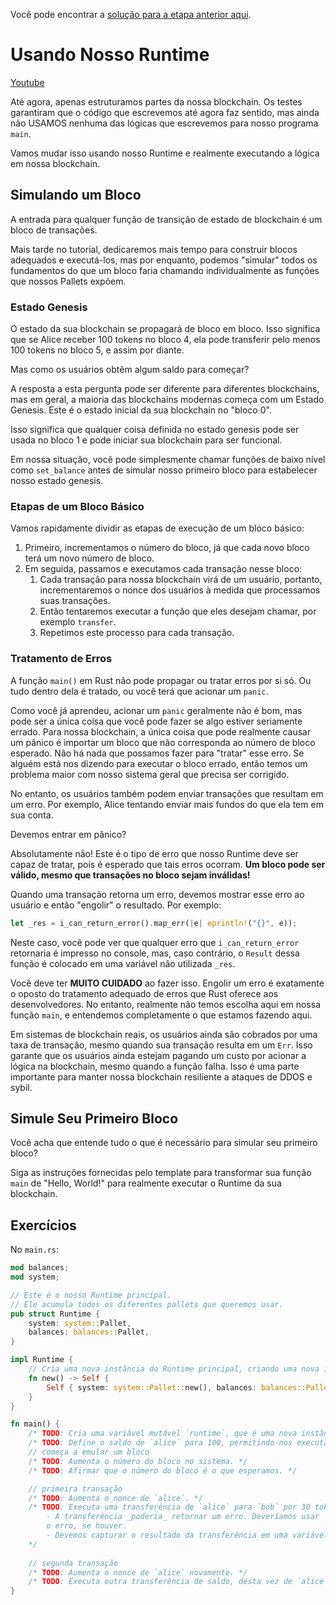 Você pode encontrar a [solução para a etapa anterior aqui](https://gist.github.com/nomadbitcoin/e5f04fe5925df501f7760f18b45b78cb).

# Usando Nosso Runtime

[Youtube](https://www.youtube.com/watch?v=d4Bp3avZXx0)

Até agora, apenas estruturamos partes da nossa blockchain. Os testes garantiram que o código que escrevemos até agora faz sentido, mas ainda não USAMOS nenhuma das lógicas que escrevemos para nosso programa `main`.

Vamos mudar isso usando nosso Runtime e realmente executando a lógica em nossa blockchain.

## Simulando um Bloco

A entrada para qualquer função de transição de estado de blockchain é um bloco de transações.

Mais tarde no tutorial, dedicaremos mais tempo para construir blocos adequados e executá-los, mas por enquanto, podemos "simular" todos os fundamentos do que um bloco faria chamando individualmente as funções que nossos Pallets expõem.

### Estado Genesis

O estado da sua blockchain se propagará de bloco em bloco. Isso significa que se Alice receber 100 tokens no bloco 4, ela pode transferir pelo menos 100 tokens no bloco 5, e assim por diante.

Mas como os usuários obtêm algum saldo para começar?

A resposta a esta pergunta pode ser diferente para diferentes blockchains, mas em geral, a maioria das blockchains modernas começa com um Estado Genesis. Este é o estado inicial da sua blockchain no "bloco 0".

Isso significa que qualquer coisa definida no estado genesis pode ser usada no bloco 1 e pode iniciar sua blockchain para ser funcional.

Em nossa situação, você pode simplesmente chamar funções de baixo nível como `set_balance` antes de simular nosso primeiro bloco para estabelecer nosso estado genesis.

### Etapas de um Bloco Básico

Vamos rapidamente dividir as etapas de execução de um bloco básico:

1. Primeiro, incrementamos o número do bloco, já que cada novo bloco terá um novo número de bloco.
2. Em seguida, passamos e executamos cada transação nesse bloco:
    1. Cada transação para nossa blockchain virá de um usuário, portanto, incrementaremos o nonce dos usuários à medida que processamos suas transações.
    2. Então tentaremos executar a função que eles desejam chamar, por exemplo `transfer`.
    3. Repetimos este processo para cada transação.

### Tratamento de Erros

A função `main()` em Rust não pode propagar ou tratar erros por si só. Ou tudo dentro dela é tratado, ou você terá que acionar um `panic`.

Como você já aprendeu, acionar um `panic` geralmente não é bom, mas pode ser a única coisa que você pode fazer se algo estiver seriamente errado. Para nossa blockchain, a única coisa que pode realmente causar um pânico é importar um bloco que não corresponda ao número de bloco esperado. Não há nada que possamos fazer para "tratar" esse erro. Se alguém está nos dizendo para executar o bloco errado, então temos um problema maior com nosso sistema geral que precisa ser corrigido.

No entanto, os usuários também podem enviar transações que resultam em um erro. Por exemplo, Alice tentando enviar mais fundos do que ela tem em sua conta.

Devemos entrar em pânico?

Absolutamente não! Este é o tipo de erro que nosso Runtime deve ser capaz de tratar, pois é esperado que tais erros ocorram. **Um bloco pode ser válido, mesmo que transações no bloco sejam inválidas!**

Quando uma transação retorna um erro, devemos mostrar esse erro ao usuário e então "engolir" o resultado. Por exemplo:

```rust
let _res = i_can_return_error().map_err(|e| eprintln!("{}", e));
```

Neste caso, você pode ver que qualquer erro que `i_can_return_error` retornaria é impresso no console, mas, caso contrário, o `Result` dessa função é colocado em uma variável não utilizada `_res`.

Você deve ter **MUITO CUIDADO** ao fazer isso. Engolir um erro é exatamente o oposto do tratamento adequado de erros que Rust oferece aos desenvolvedores. No entanto, realmente não temos escolha aqui em nossa função `main`, e entendemos completamente o que estamos fazendo aqui.

Em sistemas de blockchain reais, os usuários ainda são cobrados por uma taxa de transação, mesmo quando sua transação resulta em um `Err`. Isso garante que os usuários ainda estejam pagando um custo por acionar a lógica na blockchain, mesmo quando a função falha. Isso é uma parte importante para manter nossa blockchain resiliente a ataques de DDOS e sybil.

## Simule Seu Primeiro Bloco

Você acha que entende tudo o que é necessário para simular seu primeiro bloco?

Siga as instruções fornecidas pelo template para transformar sua função `main` de "Hello, World!" para realmente executar o Runtime da sua blockchain.

## Exercícios

No `main.rs`:

```rust
mod balances;
mod system;

// Este é o nosso Runtime principal.
// Ele acumula todos os diferentes pallets que queremos usar.
pub struct Runtime {
    system: system::Pallet,
    balances: balances::Pallet,
}

impl Runtime {
    // Cria uma nova instância do Runtime principal, criando uma nova instância de cada pallet.
    fn new() -> Self {
        Self { system: system::Pallet::new(), balances: balances::Pallet::new() }
    }
}

fn main() {
    /* TODO: Cria uma variável mutável `runtime`, que é uma nova instância de `Runtime`. */s
    /* TODO: Define o saldo de `alice` para 100, permitindo-nos executar outras transações. */
    // começa a emular um bloco
    /* TODO: Aumenta o número do bloco no sistema. */
    /* TODO: Afirmar que o número do bloco é o que esperamos. */

    // primeira transação
    /* TODO: Aumenta o nonce de `alice`. */
    /* TODO: Executa uma transferência de `alice` para `bob` por 30 tokens.
        - A transferência _poderia_ retornar um erro. Deveríamos usar `map_err` para imprimir
        o erro, se houver.
        - Devemos capturar o resultado da transferência em uma variável não utilizada como `_res`.
    */
	
    // segunda transação
    /* TODO: Aumenta o nonce de `alice` novamente. */
    /* TODO: Executa outra transferência de saldo, desta vez de `alice` para `charlie` por 20. */
}
```